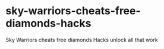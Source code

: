 # sky-warriors-cheats-free-diamonds-hacks
Sky Warriors cheats free diamonds Hacks unlock all that work
